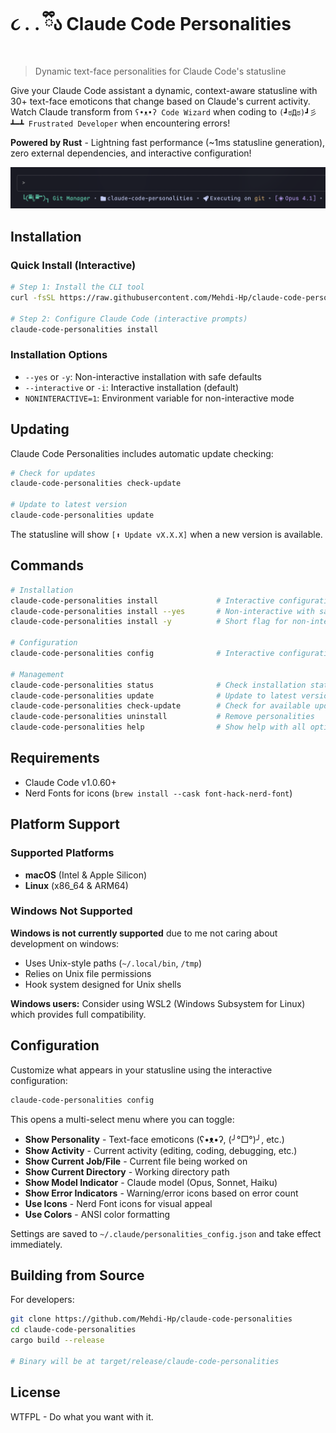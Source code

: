 # ૮ ․ ․ ྀིა Claude Code Personalities

> Dynamic text-face personalities for Claude Code's statusline

Give your Claude Code assistant a dynamic, context-aware statusline with 30+ text-face emoticons that change based on Claude's current activity.  
Watch Claude transform from `ʕ•ᴥ•ʔ Code Wizard` when coding to `(┛ಠДಠ)┛彡┻━┻ Frustrated Developer` when encountering errors!

**Powered by Rust** - Lightning fast performance (~1ms statusline generation), zero external dependencies, and interactive configuration!

![Claude Code Personalities Screenshot](screenshot.png)

## Installation

### Quick Install (Interactive)

```bash
# Step 1: Install the CLI tool
curl -fsSL https://raw.githubusercontent.com/Mehdi-Hp/claude-code-personalities/main/install.sh | bash

# Step 2: Configure Claude Code (interactive prompts)
claude-code-personalities install
```

### Installation Options

- `--yes` or `-y`: Non-interactive installation with safe defaults
- `--interactive` or `-i`: Interactive installation (default)
- `NONINTERACTIVE=1`: Environment variable for non-interactive mode

## Updating

Claude Code Personalities includes automatic update checking:

```bash
# Check for updates
claude-code-personalities check-update

# Update to latest version
claude-code-personalities update
```

The statusline will show `[⬆ Update vX.X.X]` when a new version is available.

## Commands

```bash
# Installation
claude-code-personalities install             # Interactive configuration (default)
claude-code-personalities install --yes       # Non-interactive with safe defaults
claude-code-personalities install -y          # Short flag for non-interactive

# Configuration
claude-code-personalities config              # Interactive configuration menu

# Management
claude-code-personalities status              # Check installation status
claude-code-personalities update              # Update to latest version
claude-code-personalities check-update        # Check for available updates
claude-code-personalities uninstall           # Remove personalities
claude-code-personalities help                # Show help with all options
```

## Requirements

- Claude Code v1.0.60+
- Nerd Fonts for icons (`brew install --cask font-hack-nerd-font`)

## Platform Support

### Supported Platforms
- **macOS** (Intel & Apple Silicon)
- **Linux** (x86_64 & ARM64)

### Windows Not Supported
**Windows is not currently supported** due to me not caring about development on windows:
- Uses Unix-style paths (`~/.local/bin`, `/tmp`)
- Relies on Unix file permissions
- Hook system designed for Unix shells

**Windows users:** Consider using WSL2 (Windows Subsystem for Linux) which provides full compatibility.

## Configuration

Customize what appears in your statusline using the interactive configuration:

```bash
claude-code-personalities config
```

This opens a multi-select menu where you can toggle:
- **Show Personality** - Text-face emoticons (ʕ•ᴥ•ʔ, (╯°□°)╯, etc.)
- **Show Activity** - Current activity (editing, coding, debugging, etc.)
- **Show Current Job/File** - Current file being worked on
- **Show Current Directory** - Working directory path
- **Show Model Indicator** - Claude model (Opus, Sonnet, Haiku)
- **Show Error Indicators** - Warning/error icons based on error count
- **Use Icons** - Nerd Font icons for visual appeal
- **Use Colors** - ANSI color formatting

Settings are saved to `~/.claude/personalities_config.json` and take effect immediately.

## Building from Source

For developers:

```bash
git clone https://github.com/Mehdi-Hp/claude-code-personalities
cd claude-code-personalities
cargo build --release

# Binary will be at target/release/claude-code-personalities
```

## License

WTFPL - Do what you want with it.